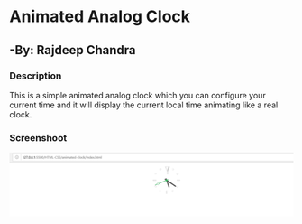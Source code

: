 # Animated Analog Clock

## -By: Rajdeep Chandra

### Description

This is a simple animated analog clock which you can configure your current time and it will display the current local time animating like a real clock.

### Screenshoot
![picture](assets/img/dashboard.png)